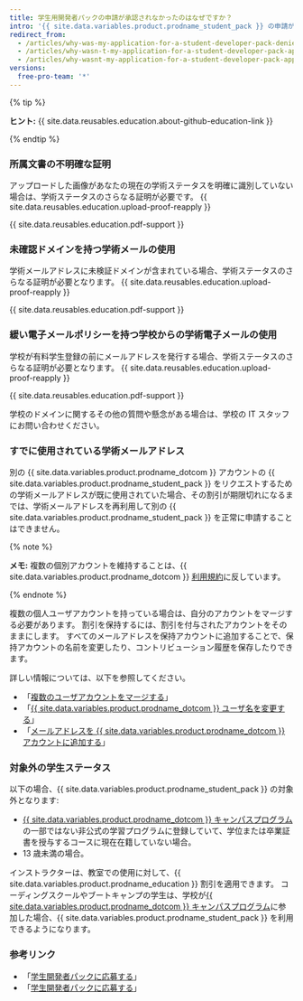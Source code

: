```yaml
---
title: 学生用開発者パックの申請が承認されなかったのはなぜですか？
intro: '{{ site.data.variables.product.prodname_student_pack }} の申請が承認されていない一般的な理由を確認し、正常に再申請するためのヒントを学んでください。'
redirect_from:
  - /articles/why-was-my-application-for-a-student-developer-pack-denied/
  - /articles/why-wasn-t-my-application-for-a-student-developer-pack-approved
  - /articles/why-wasnt-my-application-for-a-student-developer-pack-approved
versions:
  free-pro-team: '*'
---
```


{% tip %}

**ヒント:** {{ site.data.reusables.education.about-github-education-link }}

{% endtip %}

### 所属文書の不明確な証明

アップロードした画像があなたの現在の学術ステータスを明確に識別していない場合は、学術ステータスのさらなる証明が必要です。 {{ site.data.reusables.education.upload-proof-reapply }}

{{ site.data.reusables.education.pdf-support }}

### 未確認ドメインを持つ学術メールの使用

学術メールアドレスに未検証ドメインが含まれている場合、学術ステータスのさらなる証明が必要となります。 {{ site.data.reusables.education.upload-proof-reapply }}

{{ site.data.reusables.education.pdf-support }}

### 緩い電子メールポリシーを持つ学校からの学術電子メールの使用

学校が有料学生登録の前にメールアドレスを発行する場合、学術ステータスのさらなる証明が必要となります。 {{ site.data.reusables.education.upload-proof-reapply }}

{{ site.data.reusables.education.pdf-support }}

学校のドメインに関するその他の質問や懸念がある場合は、学校の IT スタッフにお問い合わせください。

### すでに使用されている学術メールアドレス

別の {{ site.data.variables.product.prodname_dotcom }} アカウントの {{ site.data.variables.product.prodname_student_pack }} をリクエストするための学術メールアドレスが既に使用されていた場合、その割引が期限切れになるまでは、学術メールアドレスを再利用して別の {{ site.data.variables.product.prodname_student_pack }} を正常に申請することはできません。

{% note %}

**メモ:** 複数の個別アカウントを維持することは、{{ site.data.variables.product.prodname_dotcom }} [利用規約](/articles/github-terms-of-service/#3-account-requirements)に反しています。

{% endnote %}

複数の個人ユーザアカウントを持っている場合は、自分のアカウントをマージする必要があります。 割引を保持するには、割引を付与されたアカウントをそのままにします。 すべてのメールアドレスを保持アカウントに追加することで、保持アカウントの名前を変更したり、コントリビューション履歴を保存したりできます。

詳しい情報については、以下を参照してください。
- 「[複数のユーザアカウントをマージする](/articles/merging-multiple-user-accounts)」
- 「[{{ site.data.variables.product.prodname_dotcom }} ユーザ名を変更する](/articles/changing-your-github-username)」
- 「[メールアドレスを {{ site.data.variables.product.prodname_dotcom }} アカウントに追加する](/articles/adding-an-email-address-to-your-github-account)」

### 対象外の学生ステータス

以下の場合、{{ site.data.variables.product.prodname_student_pack }} の対象外となります:
- [{{ site.data.variables.product.prodname_dotcom }} キャンパスプログラム](https://education.github.com/schools)の一部ではない非公式の学習プログラムに登録していて、学位または卒業証書を授与するコースに現在在籍していない場合。
- 13 歳未満の場合。

インストラクターは、教室での使用に対して、{{ site.data.variables.product.prodname_education }} 割引を適用できます。 コーディングスクールやブートキャンプの学生は、学校が[{{ site.data.variables.product.prodname_dotcom }} キャンパスプログラム](https://education.github.com/schools)に参加した場合、{{ site.data.variables.product.prodname_student_pack }} を利用できるようになります。

### 参考リンク

- 「[学生開発者パックに応募する](/articles/applying-for-a-student-developer-pack)」
- 「[学生開発者パックに応募する](/articles/applying-for-a-student-developer-pack)」

